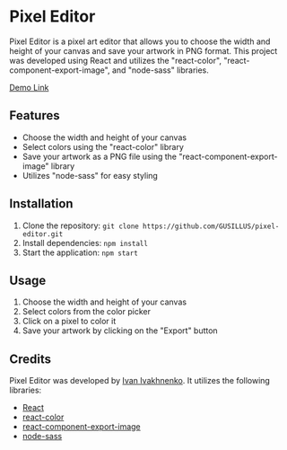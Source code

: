 # Pixel Editor

Pixel Editor is a pixel art editor that allows you to choose the width and height of your canvas and save your artwork in PNG format. This project was developed using React and utilizes the "react-color", "react-component-export-image", and "node-sass" libraries.

[Demo Link](https://gusillus.github.io/PixelEditor/)

## Features

- Choose the width and height of your canvas
- Select colors using the "react-color" library
- Save your artwork as a PNG file using the "react-component-export-image" library
- Utilizes "node-sass" for easy styling

## Installation

1. Clone the repository: `git clone https://github.com/GUSILLUS/pixel-editor.git`
2. Install dependencies: `npm install`
3. Start the application: `npm start`

## Usage

1. Choose the width and height of your canvas
2. Select colors from the color picker
3. Click on a pixel to color it
4. Save your artwork by clicking on the "Export" button

## Credits

Pixel Editor was developed by [Ivan Ivakhnenko](https://github.com/GUSILLUS). It utilizes the following libraries:

- [React](https://reactjs.org/)
- [react-color](https://casesandberg.github.io/react-color/)
- [react-component-export-image](https://github.com/jaydenlin/react-component-export-image)
- [node-sass](https://github.com/sass/node-sass)

